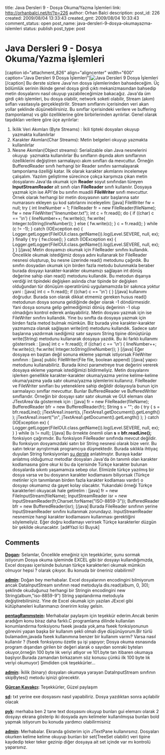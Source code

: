 title: Java Dersleri 9 - Dosya Okuma/Yazma İşlemleri
link: http://orhanbalci.net/tr/?p=226
author: Orhan Balci
description: 
post_id: 226
created: 2009/08/04 13:33:43
created_gmt: 2009/08/04 10:33:43
comment_status: open
post_name: java-dersleri-9-dosya-okumayazma-islemleri
status: publish
post_type: post

# Java Dersleri 9 - Dosya Okuma/Yazma İşlemleri

[caption id="attachment_826" align="aligncenter" width="600" caption="Java Dersleri 9 Dosya İşlemleri"]![Java Dersleri 9 Dosya İşlemleri](/wp-content/uploads/java_banner_9.png)[/caption] Bu derste sizlere Java'nın dosya işlemlerinden bahsedeceğim. Üç bölümlük serinin ilkinde genel dosya girdi çıktı mekanizmasından bahsedip metin dosyalarını nasıl okuyup yazabileceğimize bakacağız. Java'da üm girdi çıktı işlemleri, bu dosya olabilir, network soketi olabilir, Stream (akım) sııfları vasıtasıyla gerçekleştirilir. Stream sınıflarını içerisinden veri akan yollar şeklinde düşünebilirsiniz. Bu sınıflar içerisindeki verilere ve buffering (tamponlama) vs gibi özelliklerine göre birbirlerinden ayrılırlar. Genel olarak taşıdıkları verilere göre üçe ayrılırlar: 

  1. İkilik Veri Akımları (Byte Streams) : İkili tipteki dosyaları okuyup yazmakta kullanılırlar
  2. Karakter Akımları(Char Streams): Metin belgeleri okuyup yazmakta kullanılırlar
  3. Nesne Akımları(Object streams): Serializable olan Java nesnelerini okuyup  yazmakta kullanılırlar
Bu sınıfların dışında akım sınıflarının özelliklerini değiştiren sarmalayıcı akım sınıfları da mevcuttur. Örneğin BufferedReader sınıfı herhangi bir Reader sınıfını sarmalayarak tamponlama özelliği katar. İlk olarak karakter akımlarını incelemeye çalışalım. Yazılım geliştirme sürecince çokça karşımıza çıkan metin dosyalarını Java'da okumak için **Reader** soyut sınıfından türeyen **InputStreamReader** alt sınıfı olan **FileReader** sınıfı kullanılır. Dosyaya yazmak için ise API'de bu sınıfın muadili **FileWriter** sınıfı mevcuttur. Örnek olarak herhangi bir metin dosyasının satır başlarına satır numarasını ekleyen şu kod satırlarını inceleyelim: [java] FileWriter fw = null; try { int lineNumber = 1; FileReader fr = new FileReader(fileName); fw = new FileWriter("linenumber.txt"); int c = fr.read(); do { if ((char) c == '\n') { lineNumber++; fw.write(c); fw.write( Integer.toString(lineNumber)); } else { fw.write(c); } c = fr.read(); } while (c != -1); } catch (IOException ex) { Logger.getLogger(FileIOUI.class.getName()).log(Level.SEVERE, null, ex); } finally { try { fw.close(); } catch (IOException ex) { Logger.getLogger(FileIOUI.class.getName()).log(Level.SEVERE, null, ex); } } [/java] Metin dosyamızı okumak için FileReader sınıfını kullandık. Öncelikle okumak istediğimiz dosya adını kullanarak bir FileReader nesnesi oluşturup, bu nesne üzerinde read() metodunu çağırdık. Bu sınıfın dosyadan okumak için birden fazla metodu bulunmakla beraber burada dosyayı karakter-karakter okumamızı sağlayan int dönüş değerine sahip olan read() metodunu kullandık. Bu metodun dışarıya verdiği int tipindeki değişken aslında char tipinde bir değişken olduğundan tür dönüşüm operatörünü uygulamamızda bir sakınca yoktur yani : [java] int c = fr.read(); if ((char) c == '\n') { } [/java] kullanımı doğrudur. Burada son olarak dikkat etmemiz gereken husus read() metodunun dosya sonuna geldiğinde değer olarak -1 döndürmesidir. Yani dosya sonuna gelip gelmediğimizi dönüş değerinin -1 olup olmadığını kontrol ederek anlayabiliriz. Metin dosyası yazmak için ise FileWriter sınıfını kullandık. Yine bu sınıfta da dosyaya yazmak için birden fazla metod bulmak mümkün. Biz burada yine karakter-karakter yazmamıza olanak sağlayan write(int) metodunu kullandık. Sadece satır başlarına yazdırmak isediğimiz satır sayısını String tipine dönüştürüp write(String) metodunu kullanarak dosyaya yazdık. Bu iki farklı kullanımı gösterirsek : [java] int c = fr.read(); if ((char) c == '\n') { lineNumber++; fw.write(c); fw.write( Integer.toString(lineNumber)); } [/java] Eğer dosyaya en baştan değil sonuna ekleme yapmak istiyorsak FileWriter sınıfının : [java] public FileWriter(File file, boolean append) [/java] yapıcı metodunu kullanabiliriz. Burada ikinci parametreye true değerini vererek dosyaya ekleme yapmak istediğimizi bildirmeliyiz. Metin dosyalarını işlerken genellikle karakter-karakter okuma/yazma yerine kelime-kelime okuma/yazma yada satır okuma/yazma işlemlerini kullanırız. FileReader ve FileWriter sınıfları bu yeteneklere sahip değildir dolayısıyla bunun için sarmalayıcı sınıflar mevcuttur. Bunlar BufferedReader ve BufferedWriter sınıflarıdır. Örneğin bir dosyayı satır satır okumak ve GUI elemanı olan JTextArea'da göstermek için : [java] fr = new FileReader(fileName); BufferedReader bfr = new BufferedReader(fr); String s = ""; do { try { s = bfr.readLine(); jTextArea1.insert(s, jTextArea1.getDocument().getLength() ); jTextArea1.insert("\n", jTextArea1.getDocument().getLength() ); } catch (IOException ex) { Logger.getLogger(FileIOUI.class.getName()).log(Level.SEVERE, null, ex); } } while (s != null); [/java] Bu örnekte önemli olan **s = bfr.readLine();** fonksiyon çağrımıdır. Bu fonksiyon FileReader sınıfında mevcut değildir. Bu fonksiyon dosyamızdaki satırı bir String nesnesi olarak bize verir. Bu satırı tekrar ayrıştırmak programcıya düşmektedir. Burada sıklıkla ihtiyaç duyulan String fonksiyonları [şu derste](/?p=367) anlatılmıştır. Buraya kadar anlatmış olduğumuz metodlar dosyaları Java'da ön tanımlı olan karakter kodlamasına göre okur ki bu da içerisinde Türkçe karakter bulunan dosyalarda sıkıntı yaşamamıza sebep olur. Elimizde türkçe yazılmış bir dosya varsa ve bu dosyanın karakter kodlamasını biliyorsak (Türkçe metinler için tanımlanan birden fazla karakter kodlaması vardır) o dosyayı okumamız da gayet kolay olacaktır. Yukarıdaki örneği Türkçe karakterleri okuyacak hale getirelim : [java] fr = new FileInputStream(fileName); InputStreamReader isr = new InputStreamReader(fr,Charset.forName("ISO-8859-3")); BufferedReader bfr = new BufferedReader(isr); [/java] Burada FileReader sınıfının yerine InputStreamReader sınıfını kullanmak zorundayız. InputStreamReader nesnemize hangi karakter kodlamasını kullanması gerektiğini söylemeliyiz. Eğer doğru kodlamayı verirsek Türkçe karakterler düzgün bir şekilde okunacaktır. [ad#Yazi Ici Buyuk]

## Comments

**[Dogan](#1725 "2009-09-30 00:59:19"):** Selamlar, Öncelikle emeğiniz için teşekkürler, şunu sormak istiyorum Dosya okuma işleminde EXCEL gibi bir dosyayı kullandığımızda, Excel dosyası içerisinde bulunan türkçe karakterleri okumak mümkün olmuyor hepsi ? olarak çıkıyor. Bu konuda bir öneriniz olabilirmi?

**[admin](#1726 "2009-09-30 09:13:47"):** Doğan bey merhabalar. Excel dosyalarının encodingini bilmiyorum ancak DataInputStream sınıfının read metoduyla dis.read(album, 0, 30); şeklinde okuduğunuz herhangi bir Stringin encodingini new String(album,"iso-8859-9") String yapılandırma metoduyla değiştirebilirsiniz. Yine de Excel okumak için yazılan JExcel gibi kütüphaneleri kullanmanızı öneririm kolay gelsin.

**[pentagRammstein](#1879 "2009-11-21 21:24:29"):** Merhabalar paylaşım için teşekkür ederim.Ancak benim aradığım konu biraz daha farklı.C programlama dilinde kullanılan konumlandırma fonksiyonu fseek javada yok,ama fseek fonksiyonunun görevini yapan başka bir kullanım şekli olmalı diye düşünüyorum.Bir türlü bulamadım,javada fseek kullanımına benzer bir kullanım varmı? Varsa nasıl kullanılır ? (fseek fonksiyonu özetle şu işi yapıyor; Dosya okuma esnasında program dışarıdan girilen bir değeri alarak o sayıdan sonraki byteları okuyor,örneğin 100 byte lık veriyi atlıyor ve 101.byte tan itibaren okumaya başlıyor.Burada zamandan birkazanım söz konusu çünkü ilk 100 byte lık veriyi okumuyor) Şimdiden çok teşekkürler...

**[admin](#1881 "2009-11-22 00:46:38"):** İkilik (binary) dosyaları okumaya yarayan DataInputStream sınıfının skipBytes() metodu işinizi görecektir.

**[Gürcan Kavakçı](#5310 "2012-02-18 18:52:45"):** Teşekkürler, Güzel paylaşım

**[sd](#10085 "2013-11-07 17:43:14"):** txt yerine exe dosyasını nasıl yapabiliriz. Dosya yazdıktan sonra açılabilir olacak

**[pyk](#6033 "2012-07-27 15:17:44"):** merhaba ben 2 tane text dosyasını okuyup bunları gui elemanı olarak 2 dosyayı ekrana gösterip iki dosyada aynı kelimeler kullanılmışsa bunları bold yapmak istiyorum bu konuda yardımcı olabilirmisiniz

**[admin](#6087 "2012-08-01 14:21:29"):** Merhabalar. Ekranda gösterim için JTextPane kullanırsınız. Dosyaları okurken kelime kelime okuyup bunları bir set(TreeSet olabilir) veri tipine kaydedip teker teker gezinip diğer dosyaya ait set içinde var mı kontrolü yaparsınız.


